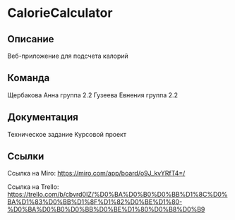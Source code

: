 # CalorieCalculator

## Описание

Веб-приложение для подсчета калорий

## Команда

Щербакова Анна группа 2.2
Гузеева Евнения группа 2.2 

## Документация

Техническое задание
Курсовой проект

## Ссылки

Ссылка на Miro:
https://miro.com/app/board/o9J_kvYRfT4=/

Ссылка на Trello:
https://trello.com/b/cbvrd0IZ/%D0%BA%D0%B0%D0%BB%D1%8C%D0%BA%D1%83%D0%BB%D1%8F%D1%82%D0%BE%D1%80-%D0%BA%D0%B0%D0%BB%D0%BE%D1%80%D0%B8%D0%B9


